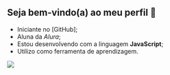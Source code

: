 ## Seja bem-vindo(a) ao meu perfil 🔭

- Iniciante no [GitHub];
- Aluna da _Alura_;
- Estou desenvolvendo com a linguagem **JavaScript**;
- Utilizo como ferramenta de aprendizagem.

![](https://media1.tenor.com/m/-L_CgmeBPV0AAAAd/cat-chess-chess-cat.gif)
